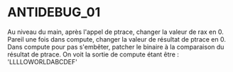 # ANTIDEBUG_01


Au niveau du main, après l'appel de ptrace, changer la valeur de rax en 0. Pareil une fois dans compute, changer la valeur de résultat de ptrace en 0. Dans compute pour pas s'embêter, patcher le binaire à la comparaison du résultat de ptrace. On voit la sortie de compute étant être : 'LLLLOWORLDABCDEF'